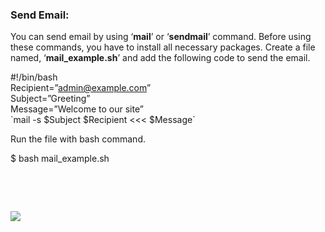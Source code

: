 ### Send Email:

You can send email by using ‘**mail**’ or ‘**sendmail**’ command. Before using these commands, you have to install all necessary packages. Create a file named, ‘**mail\_example.sh**’ and add the following code to send the email.

#!/bin/bash  
Recipient\=”admin@example.com”  
Subject\=”Greeting”  
Message\=”Welcome to our site”  
\`mail \-s $Subject $Recipient <<< $Message\`

Run the file with bash command.

$ bash mail\_example.sh

![](data:image/svg+xml,%3Csvg%20xmlns='http://www.w3.org/2000/svg'%20viewBox='0%200%20733%2069'%3E%3C/svg%3E)

![](https://linuxhint.com/wp-content/uploads/2018/07/h28.png)

